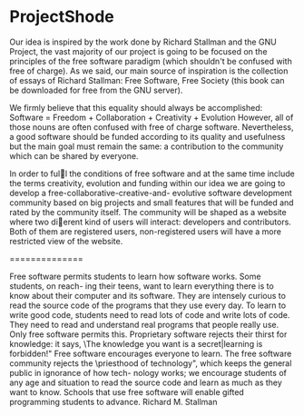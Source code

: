 ProjectShode
============

Our idea is inspired by the work done by Richard Stallman and the GNU Project, the vast
majority of our project is going to be focused on the principles of the free software paradigm
(which shouldn't be confused with free of charge). As we said, our main source of inspiration
is the collection of essays of Richard Stallman: Free Software, Free Society (this book can be
downloaded for free from the GNU server).

We firmly believe that this equality should always be accomplished:
Software = Freedom + Collaboration + Creativity + Evolution
However, all of those nouns are often confused with free of charge software. Nevertheless, a
good software should be funded according to its quality and usefulness but the main goal must
remain the same: a contribution to the community which can be shared by everyone.

In order to full the conditions of free software and at the same time include the terms creativity,
evolution and funding within our idea we are going to develop a free-collaborative-creative-and-
evolutive software development community based on big projects and small features that will be
funded and rated by the community itself.
The community will be shaped as a website where two dierent kind of users will interact:
developers and contributors. Both of them are registered users, non-registered users will have a
more restricted view of the website.

==============

Free software permits students to learn how software works. Some students, on reach-
ing their teens, want to learn everything there is to know about their computer and
its software. They are intensely curious to read the source code of the programs that
they use every day. To learn to write good code, students need to read lots of code
and write lots of code. They need to read and understand real programs that people
really use. Only free software permits this. Proprietary software rejects their thirst
for knowledge: it says, \The knowledge you want is a secret|learning is forbidden!"
Free software encourages everyone to learn. The free software community rejects the
\priesthood of technology", which keeps the general public in ignorance of how tech-
nology works; we encourage students of any age and situation to read the source code
and learn as much as they want to know. Schools that use free software will enable
gifted programming students to advance.
Richard M. Stallman